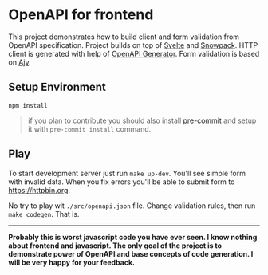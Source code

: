 # OpenAPI for frontend

This project demonstrates how to build client and form validation from OpenAPI specification. Project builds on top
of [Svelte](https://svelte.dev/) and [Snowpack](https://www.snowpack.dev/). HTTP client is generated with help
of [OpenAPI Generator](https://openapi-generator.tech/). Form validation is based on [Ajv](https://ajv.js.org/).

## Setup Environment

```shell
npm install
```

> if you plan to contribute you should also install [pre-commit](https://pre-commit.com/) and setup it with `pre-commit install` command.

## Play

To start development server just run `make up-dev`. You'll see simple form with invalid data. When you fix errors you'll
be able to submit form to https://httpbin.org.

No try to play wit `./src/openapi.json` file. Change validation rules, then run `make codegen`. That is.

---

**Probably this is worst javascript code you have ever seen. I know nothing about frontend and javascript. The only goal
of the project is to demonstrate power of OpenAPI and base concepts of code generation. I will be very happy for your
feedback.**
